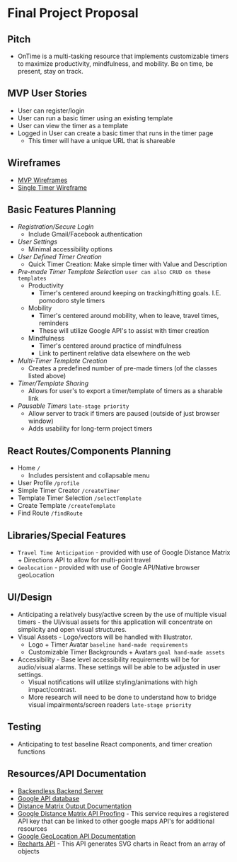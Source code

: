  # Final Project Proposal

## Pitch

  - OnTime is a multi-tasking resource that implements customizable timers to maximize productivity, mindfulness, and mobility. Be on time, be present, stay on track.

## MVP User Stories

  - User can register/login
  - User can run a basic timer using an existing template
  - User can view the timer as a template
  - Logged in User can create a basic timer that runs in the timer page
    - This timer will have a unique URL that is shareable

## Wireframes

  - [MVP Wireframes](/app/assets/images/timermvpwireframes.jpg)
  - [Single Timer Wireframe](/app/assets/images/singletimerwireframe.jpg)

## Basic Features Planning

  - *Registration/Secure Login*
    - Include Gmail/Facebook authentication
  - *User Settings*
    - Minimal accessibility options
  - *User Defined Timer Creation*
    - Quick Timer Creation: Make simple timer with Value and Description
  - *Pre-made Timer Template Selection* `user can also CRUD on these templates`
    - Productivity
      * Timer's centered around keeping on tracking/hitting goals. I.E. pomodoro style timers
    - Mobility
      * Timer's centered around mobility, when to leave, travel times, reminders
      * These will utilize Google API's to assist with timer creation
    - Mindfulness
      * Timer's centered around practice of mindfulness
      * Link to pertinent relative data elsewhere on the web
  - *Multi-Timer Template Creation*
    - Creates a predefined number of pre-made timers (of the classes listed above)
  - *Timer/Template Sharing*
    - Allows for user's to export a timer/template of timers as a sharable link
  - *Pausable Timers* `late-stage priority`
    - Allow server to track if timers are paused (outside of just browser window)
    - Adds usability for long-term project timers

## React Routes/Components Planning

  - Home `/`
    - Includes persistent and collapsable menu
  - User Profile `/profile`
  - Simple Timer Creator `/createTimer`
  - Template Timer Selection `/selectTemplate`
  - Create Template `/createTemplate`
  - Find Route `/findRoute`

## Libraries/Special Features

  - `Travel Time Anticipation` - provided with use of Google Distance Matrix + Directions API to allow for multi-point travel
  - `Geolocation` - provided with use of Google API/Native browser geoLocation

## UI/Design

  - Anticipating a relatively busy/active screen by the use of multiple visual timers - the UI/visual assets for this application will concentrate on simplicity and open visual structures.
  - Visual Assets - Logo/vectors will be handled with Illustrator.
    - Logo + Timer Avatar `baseline hand-made requirements`
    - Customizable Timer Backgrounds + Avatars `goal hand-made assets`
  - Accessibility - Base level accessibility requirements will be for audio/visual alarms. These settings will be able to be adjusted in user settings.
    - Visual notifications will utilize styling/animations with high impact/contrast.
    - More research will need to be done to understand how to bridge visual impairments/screen readers `late-stage priority`

## Testing

  - Anticipating to test baseline React components, and timer creation functions

## Resources/API Documentation

- [Backendless Backend Server](https://backendless.com/)
- [Google API database](https://developers.google.com/maps/documentation/)
- [Distance Matrix Output Documentation](https://developers.google.com/maps/documentation/distance-matrix/intro#travel_modes)
- [Google Distance Matrix API Proofing](images/apireturn.png) - This service requires a registered API key that can be linked to other google maps API's for additional resources
- [Google GeoLocation API Documentation](https://developers.google.com/maps/documentation/)
- [Recharts API](http://recharts.org/) - This API generates SVG charts in React from an array of objects
